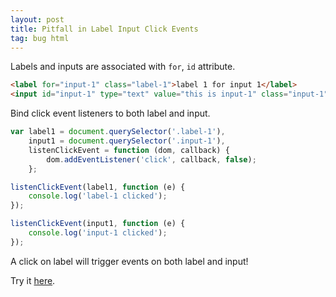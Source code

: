 ```yaml
---
layout: post
title: Pitfall in Label Input Click Events
tag: bug html
---
```


Labels and inputs are associated with `for`, `id` attribute.

```html
<label for="input-1" class="label-1">label 1 for input 1</label>
<input id="input-1" type="text" value="this is input-1" class="input-1">
```

Bind click event listeners to both label and input.

```js
var label1 = document.querySelector('.label-1'),
    input1 = document.querySelector('.input-1'),
    listenClickEvent = function (dom, callback) {
        dom.addEventListener('click', callback, false);
    };

listenClickEvent(label1, function (e) {
    console.log('label-1 clicked');
});

listenClickEvent(input1, function (e) {
    console.log('input-1 clicked');
});

```

A click on label will trigger events on both label and input!

Try it [here](http://vivaxy.github.io/course/pitfall/click-event-on-label-with-input/).
